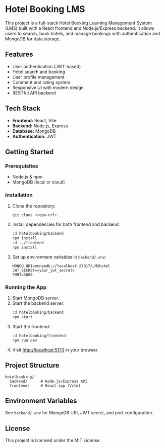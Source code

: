 
# Hotel Booking LMS

This project is a full-stack Hotel Booking Learning Management System (LMS) built with a React frontend and Node.js/Express backend. It allows users to search, book hotels, and manage bookings with authentication and MongoDB for data storage.

## Features
- User authentication (JWT-based)
- Hotel search and booking
- User profile management
- Comment and rating system
- Responsive UI with modern design
- RESTful API backend

## Tech Stack
- **Frontend:** React, Vite
- **Backend:** Node.js, Express
- **Database:** MongoDB
- **Authentication:** JWT

## Getting Started

### Prerequisites
- Node.js & npm
- MongoDB (local or cloud)

### Installation
1. Clone the repository:
   ```sh
   git clone <repo-url>
   ```
2. Install dependencies for both frontend and backend:
   ```sh
   cd hotelbooking/backend
   npm install
   cd ../frontend
   npm install
   ```
3. Set up environment variables in `backend/.env`:
   ```env
   MONGO_URI=mongodb://localhost:27017/LMShotel
   JWT_SECRET=<your_jwt_secret>
   PORT=5000
   ```

### Running the App
1. Start MongoDB server.
2. Start the backend server:
   ```sh
   cd hotelbooking/backend
   npm start
   ```
3. Start the frontend:
   ```sh
   cd hotelbooking/frontend
   npm run dev
   ```
4. Visit [http://localhost:5173](http://localhost:5173) in your browser.

## Project Structure
```
hotelbooking/
  backend/      # Node.js/Express API
  frontend/     # React app (Vite)
```

## Environment Variables
See `backend/.env` for MongoDB URI, JWT secret, and port configuration.

## License
This project is licensed under the MIT License.
